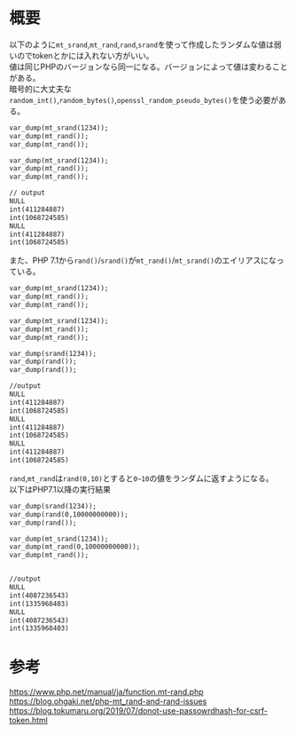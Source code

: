 # 概要
以下のように`mt_srand`,`mt_rand`,`rand`,`srand`を使って作成したランダムな値は弱いのでtokenとかには入れない方がいい。  
値は同じPHPのバージョンなら同一になる。バージョンによって値は変わることがある。  
暗号的に大丈夫な`random_int()`,`random_bytes()`,`openssl_random_pseudo_bytes()`を使う必要がある。  
```txt
var_dump(mt_srand(1234));
var_dump(mt_rand());
var_dump(mt_rand());

var_dump(mt_srand(1234));
var_dump(mt_rand());
var_dump(mt_rand());

// output
NULL
int(411284887)
int(1068724585)
NULL
int(411284887)
int(1068724585)
```
また、PHP 7.1から`rand()`/`srand()`が`mt_rand()`/`mt_srand()`のエイリアスになっている。  
```txt
var_dump(mt_srand(1234));
var_dump(mt_rand());
var_dump(mt_rand());

var_dump(mt_srand(1234));
var_dump(mt_rand());
var_dump(mt_rand());

var_dump(srand(1234));
var_dump(rand());
var_dump(rand());

//output
NULL
int(411284887)
int(1068724585)
NULL
int(411284887)
int(1068724585)
NULL
int(411284887)
int(1068724585)
```
`rand`,`mt_rand`は`rand(0,10)`とすると`0~10`の値をランダムに返すようになる。  
以下はPHP7.1以降の実行結果  
```txt
var_dump(srand(1234));
var_dump(rand(0,10000000000));
var_dump(rand());

var_dump(mt_srand(1234));
var_dump(mt_rand(0,10000000000));
var_dump(mt_rand());


//output
NULL
int(4087236543)
int(1335968403)
NULL
int(4087236543)
int(1335968403)
```
# 参考
https://www.php.net/manual/ja/function.mt-rand.php  
https://blog.ohgaki.net/php-mt_rand-and-rand-issues  
https://blog.tokumaru.org/2019/07/donot-use-passowrdhash-for-csrf-token.html  
